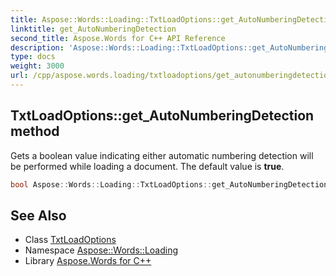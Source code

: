 ```yaml
---
title: Aspose::Words::Loading::TxtLoadOptions::get_AutoNumberingDetection method
linktitle: get_AutoNumberingDetection
second_title: Aspose.Words for C++ API Reference
description: 'Aspose::Words::Loading::TxtLoadOptions::get_AutoNumberingDetection method. Gets a boolean value indicating either automatic numbering detection will be performed while loading a document. The default value is true in C++.'
type: docs
weight: 3000
url: /cpp/aspose.words.loading/txtloadoptions/get_autonumberingdetection/
---
```

## TxtLoadOptions::get_AutoNumberingDetection method


Gets a boolean value indicating either automatic numbering detection will be performed while loading a document. The default value is **true**.

```cpp
bool Aspose::Words::Loading::TxtLoadOptions::get_AutoNumberingDetection() const
```

## See Also

* Class [TxtLoadOptions](../)
* Namespace [Aspose::Words::Loading](../../)
* Library [Aspose.Words for C++](../../../)
